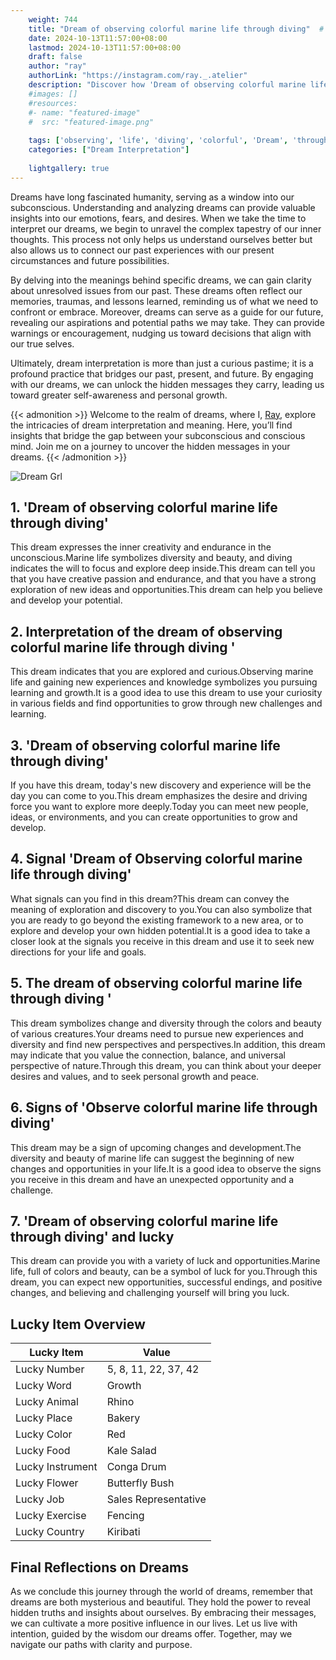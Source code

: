 ```yaml
---
    weight: 744
    title: "Dream of observing colorful marine life through diving"  # Assuming 'title' column exists
    date: 2024-10-13T11:57:00+08:00
    lastmod: 2024-10-13T11:57:00+08:00
    draft: false
    author: "ray"
    authorLink: "https://instagram.com/ray._.atelier"
    description: "Discover how 'Dream of observing colorful marine life through diving' can interpret your future and uncover its significant meanings in your life."
    #images: []
    #resources:
    #- name: "featured-image"
    #  src: "featured-image.png"
    
    tags: ['observing', 'life', 'diving', 'colorful', 'Dream', 'through', 'marine', 'of']
    categories: ["Dream Interpretation"]
    
    lightgallery: true
---
```

    
Dreams have long fascinated humanity, serving as a window into our subconscious. Understanding and analyzing dreams can provide valuable insights into our emotions, fears, and desires. When we take the time to interpret our dreams, we begin to unravel the complex tapestry of our inner thoughts. This process not only helps us understand ourselves better but also allows us to connect our past experiences with our present circumstances and future possibilities.

By delving into the meanings behind specific dreams, we can gain clarity about unresolved issues from our past. These dreams often reflect our memories, traumas, and lessons learned, reminding us of what we need to confront or embrace. Moreover, dreams can serve as a guide for our future, revealing our aspirations and potential paths we may take. They can provide warnings or encouragement, nudging us toward decisions that align with our true selves.

Ultimately, dream interpretation is more than just a curious pastime; it is a profound practice that bridges our past, present, and future. By engaging with our dreams, we can unlock the hidden messages they carry, leading us toward greater self-awareness and personal growth.

{{< admonition >}}
Welcome to the realm of dreams, where I, [Ray](https://instagram.com/ray._.atelier), explore the intricacies of dream interpretation and meaning. Here, you’ll find insights that bridge the gap between your subconscious and conscious mind. Join me on a journey to uncover the hidden messages in your dreams.
{{< /admonition >}}

![Dream Grl](https://cdn.pixabay.com/photo/2017/11/02/03/35/gothic-2910057_1280.jpg "Dream Grl")

## 1. 'Dream of observing colorful marine life through diving'
This dream expresses the inner creativity and endurance in the unconscious.Marine life symbolizes diversity and beauty, and diving indicates the will to focus and explore deep inside.This dream can tell you that you have creative passion and endurance, and that you have a strong exploration of new ideas and opportunities.This dream can help you believe and develop your potential.

## 2. Interpretation of the dream of observing colorful marine life through diving '
This dream indicates that you are explored and curious.Observing marine life and gaining new experiences and knowledge symbolizes you pursuing learning and growth.It is a good idea to use this dream to use your curiosity in various fields and find opportunities to grow through new challenges and learning.

## 3. 'Dream of observing colorful marine life through diving'
If you have this dream, today's new discovery and experience will be the day you can come to you.This dream emphasizes the desire and driving force you want to explore more deeply.Today you can meet new people, ideas, or environments, and you can create opportunities to grow and develop.

## 4. Signal 'Dream of Observing colorful marine life through diving'
What signals can you find in this dream?This dream can convey the meaning of exploration and discovery to you.You can also symbolize that you are ready to go beyond the existing framework to a new area, or to explore and develop your own hidden potential.It is a good idea to take a closer look at the signals you receive in this dream and use it to seek new directions for your life and goals.

## 5. The dream of observing colorful marine life through diving '
This dream symbolizes change and diversity through the colors and beauty of various creatures.Your dreams need to pursue new experiences and diversity and find new perspectives and perspectives.In addition, this dream may indicate that you value the connection, balance, and universal perspective of nature.Through this dream, you can think about your deeper desires and values, and to seek personal growth and peace.

## 6. Signs of 'Observe colorful marine life through diving'
This dream may be a sign of upcoming changes and development.The diversity and beauty of marine life can suggest the beginning of new changes and opportunities in your life.It is a good idea to observe the signs you receive in this dream and have an unexpected opportunity and a challenge.

## 7. 'Dream of observing colorful marine life through diving' and lucky
This dream can provide you with a variety of luck and opportunities.Marine life, full of colors and beauty, can be a symbol of luck for you.Through this dream, you can expect new opportunities, successful endings, and positive changes, and believing and challenging yourself will bring you luck.

## Lucky Item Overview
| Lucky Item          | Value              |
|---------------|--------------------|
| Lucky Number        | 5, 8, 11, 22, 37, 42  |
| Lucky Word          | Growth |
| Lucky Animal        | Rhino |
| Lucky Place         | Bakery     |
| Lucky Color         | Red     |
| Lucky Food          | Kale Salad      |
| Lucky Instrument    | Conga Drum |
| Lucky Flower        | Butterfly Bush    |
| Lucky Job           | Sales Representative       |
| Lucky Exercise      | Fencing  |
| Lucky Country       | Kiribati    |


##  Final Reflections on Dreams

As we conclude this journey through the world of dreams, remember that dreams are both mysterious and beautiful. They hold the power to reveal hidden truths and insights about ourselves. By embracing their messages, we can cultivate a more positive influence in our lives. Let us live with intention, guided by the wisdom our dreams offer. Together, may we navigate our paths with clarity and purpose.
